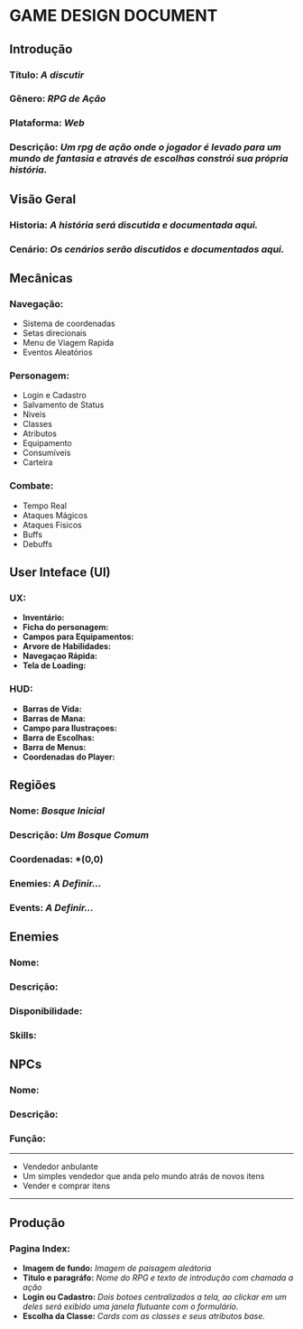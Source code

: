 # GAME DESIGN DOCUMENT

## Introdução

### **Título:** *A discutir*
### **Gênero:** *RPG de Ação*
### **Plataforma:** *Web*
### **Descrição:** *Um rpg de ação onde o jogador é levado para um mundo de fantasia e através de escolhas constrói sua própria história.*

## Visão Geral

### **Historia:** *A história será discutida e documentada aqui.*
### **Cenário:** *Os cenários serão discutidos e documentados aqui.*

## Mecânicas

### Navegação:

* Sistema de coordenadas
* Setas direcionais
* Menu de Viagem Rapida
* Eventos Aleatórios

### Personagem:

* Login e Cadastro
* Salvamento de Status
* Niveis
* Classes
* Atributos
* Equipamento
* Consumíveis
* Carteira
  
### Combate:

* Tempo Real
* Ataques Mágicos
* Ataques Fisicos
* Buffs
* Debuffs




## User Inteface (UI)

### UX:

* **Inventário:**
* **Ficha do personagem:**
* **Campos para Equipamentos:**
* **Arvore de Habilidades:**
* **Navegaçao Rápida:**
* **Tela de Loading:**
  
### HUD:

* **Barras de Vida:**
* **Barras de Mana:**
* **Campo para Ilustraçoes:**
* **Barra de Escolhas:**
* **Barra de Menus:**
* **Coordenadas do Player:**

## Regiões 

### **Nome:** *Bosque Inicial*
### **Descrição:** *Um Bosque Comum*
### **Coordenadas:** *(0,0)
### **Enemies:** *A Definir...*
### **Events:**  *A Definir...*

## Enemies

### **Nome:**
### **Descrição:**
### **Disponibilidade:**
### **Skills:**

## NPCs

### **Nome:**
### **Descrição:**
### **Função:**

---
* Vendedor anbulante
* Um simples vendedor que anda pelo mundo atrás de novos itens
* Vender e comprar itens
---

## Produção

### **Pagina Index:**
* **Imagem de fundo:** *Imagem de paisagem aleátoria*
* **Titulo e paragráfo:** *Nome do RPG e texto de introdução com chamada a ação*
* **Login ou Cadastro:** *Dois botoes centralizados a tela, ao clickar em um deles será exibido uma janela flutuante com o formulário.*
* **Escolha da Classe:** *Cards com as classes e seus atributos base.*


